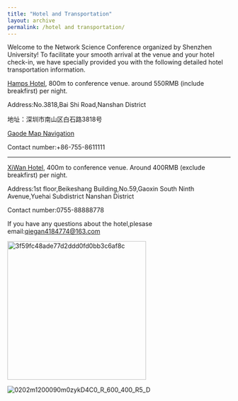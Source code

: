 ```yaml
---
title: "Hotel and Transportation"
layout: archive
permalink: /hotel and transportation/
---
```


Welcome to the Network Science Conference organized by Shenzhen University! To facilitate your smooth arrival at the venue and your hotel check-in, we have specially provided you with the following detailed hotel transportation information.

[Hamps Hotel](http://www.hamps.cn/), 800m to conference venue. around 550RMB (include breakfirst) per night.

Address:No.3818,Bai Shi Road,Nanshan District

地址：深圳市南山区白石路3818号

[Gaode Map Navigation](https://surl.amap.com/13eDzwpvgOL)

Contact number:+86-755-8611111



------

[XiWan Hotel](https://hk.trip.com/hotels/shenzhen-hotel-detail-81065413/shenzhen-seaone-hotel/), 400m to conference venue. Around 400RMB (exclude breakfirst) per night.



Address:1st floor,Beikeshang Building,No.59,Gaoxin South Ninth Avenue,Yuehai Subdistrict Nanshan District

Contact number:0755-88888778



If you have any questions about the hotel,plesase email:qiegan4184774@163.com

<img width="313" alt="3f59fc48ade77d2ddd0fd0bb3c6af8c" src="https://github.com/user-attachments/assets/7e175844-9192-4307-8386-c5e392771422" />

![0202m1200090m0zykD4C0_R_600_400_R5_D](https://github.com/user-attachments/assets/7f545ed7-396b-4cfb-8cde-fff1b8c5fe31)
